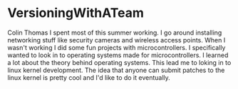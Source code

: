 # VersioningWithATeam


Colin Thomas
  I spent most of this summer working. I go around installing networking stuff like security cameras and wireless access points. When I wasn't working I did some fun projects with microcontrollers. I specifically wanted to look in to operating systems made for microcontrollers. I learned a lot about the theory behind operating systems. This lead me to loking in to linux kernel development. The idea that anyone can submit patches to the linux kernel is pretty cool and I'd like to do it eventually. 
